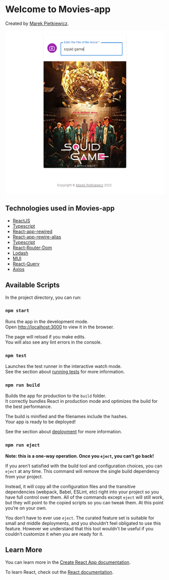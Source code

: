 # Welcome to Movies-app

Created by [Marek Pietkiewicz](https://www.linkedin.com/in/marek-pietkiewicz-b7132813/).

![image](https://github.com/marekpietkiewicz/mavies-app/blob/master/public/preview.PNG?raw=true)

## Technologies used in Movies-app

- [ReactJS](https://reactjs.org/)
- [Typescript](https://www.typescriptlang.org/)
- [React-app-rewired](https://github.com/timarney/react-app-rewired#readme)
- [React-app-rewire-alias](https://github.com/oklas/react-app-rewire-alias)
- [Typescript](https://www.typescriptlang.org/)
- [React-Router-Dom](https://github.com/remix-run/react-router)
- [Lodash](https://lodash.com/)
- [MUI](https://mui.com/)
- [React-Query](https://react-query.tanstack.com/)
- [Axios](https://axios-http.com/)

## Available Scripts

In the project directory, you can run:

### `npm start`

Runs the app in the development mode.\
Open [http://localhost:3000](http://localhost:3000) to view it in the browser.

The page will reload if you make edits.\
You will also see any lint errors in the console.

### `npm test`

Launches the test runner in the interactive watch mode.\
See the section about [running tests](https://facebook.github.io/create-react-app/docs/running-tests) for more information.

### `npm run build`

Builds the app for production to the `build` folder.\
It correctly bundles React in production mode and optimizes the build for the best performance.

The build is minified and the filenames include the hashes.\
Your app is ready to be deployed!

See the section about [deployment](https://facebook.github.io/create-react-app/docs/deployment) for more information.

### `npm run eject`

**Note: this is a one-way operation. Once you `eject`, you can’t go back!**

If you aren’t satisfied with the build tool and configuration choices, you can `eject` at any time. This command will remove the single build dependency from your project.

Instead, it will copy all the configuration files and the transitive dependencies (webpack, Babel, ESLint, etc) right into your project so you have full control over them. All of the commands except `eject` will still work, but they will point to the copied scripts so you can tweak them. At this point you’re on your own.

You don’t have to ever use `eject`. The curated feature set is suitable for small and middle deployments, and you shouldn’t feel obligated to use this feature. However we understand that this tool wouldn’t be useful if you couldn’t customize it when you are ready for it.

## Learn More

You can learn more in the [Create React App documentation](https://facebook.github.io/create-react-app/docs/getting-started).

To learn React, check out the [React documentation](https://reactjs.org/).
